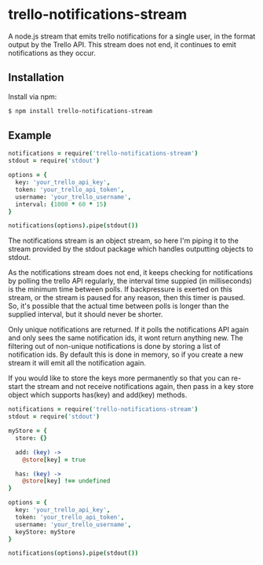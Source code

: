 # trello-notifications-stream

A node.js stream that emits trello notifications for a single user, in the format output by the Trello API. 
This stream does not end, it continues to emit notifications as they occur.

## Installation

Install via npm:

```bash
$ npm install trello-notifications-stream
```

## Example

```coffeescript
notifications = require('trello-notifications-stream')
stdout = require('stdout')

options = {
  key: 'your_trello_api_key',
  token: 'your_trello_api_token',
  username: 'your_trello_username',
  interval: (1000 * 60 * 15)
}

notifications(options).pipe(stdout())
```

The notifications stream is an object stream, so here I'm piping it to the stream provided by the stdout package
which handles outputting objects to stdout. 

As the notifications stream does not end, it keeps checking for notifications by polling the trello API regularly,
the interval time suppied (in milliseconds) is the minimum time between polls. If backpressure is exerted on this
stream, or the stream is paused for any reason, then this timer is paused. So, it's possible that the actual
time between polls is longer than the supplied interval, but it should never be shorter.

Only unique notifications are returned. If it polls the notifications API again and only sees the same notification
ids, it wont return anything new. The filtering out of non-unique notifications is done by storing a list of
notification ids. By default this is done in memory, so if you create a new stream it will emit all the notification
again.

If you would like to store the keys more permanently so that you can re-start the stream and not receive 
notifications again, then pass in a key store object which supports has(key) and add(key) methods.

```coffeescript
notifications = require('trello-notifications-stream')
stdout = require('stdout')

myStore = {
  store: {}

  add: (key) ->
    @store[key] = true

  has: (key) ->
    @store[key] !== undefined
}

options = {
  key: 'your_trello_api_key',
  token: 'your_trello_api_token',
  username: 'your_trello_username',
  keyStore: myStore
}

notifications(options).pipe(stdout())
```
